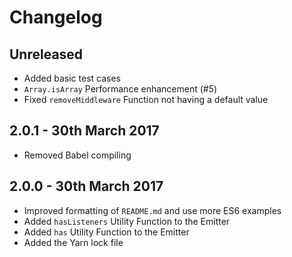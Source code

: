 # Changelog

## Unreleased

- Added basic test cases
- `Array.isArray` Performance enhancement (#5)
- Fixed `removeMiddleware` Function not having a default value

## 2.0.1 - 30th March 2017

- Removed Babel compiling

## 2.0.0 - 30th March 2017

- Improved formatting of `README.md` and use more ES6 examples
- Added `hasListeners` Utility Function to the Emitter
- Added `has` Utility Function to the Emitter
- Added the Yarn lock file
